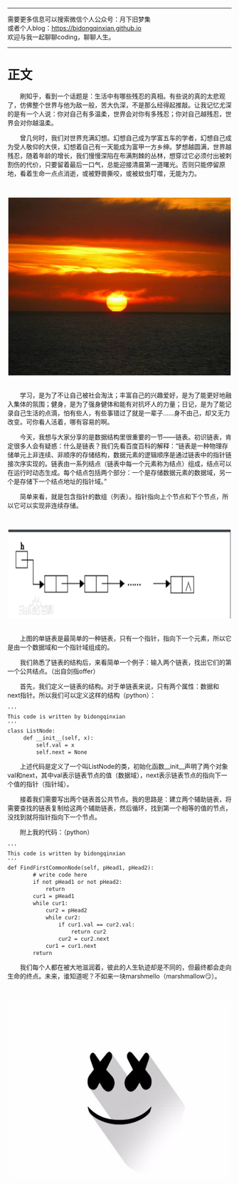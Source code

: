 ***
需要更多信息可以搜索微信个人公众号：月下旧梦集 <br/>
或者个人blog：https://bidongqinxian.github.io <br/>
欢迎与我一起聊聊coding，聊聊人生。
***

# 正文

&emsp;&emsp;刷知乎，看到一个话题是：生活中有哪些残忍的真相。有些说的真的太悲观了，仿佛整个世界与他为敌一般，苦大仇深，不是那么经得起推敲。让我记忆尤深的是有一个人说：你对自己有多温柔，世界会对你有多残忍；你对自己越残忍，世界会对你越温柔。

&emsp;&emsp;曾几何时，我们对世界充满幻想。幻想自己成为学富五车的学者，幻想自己成为受人敬仰的大侠，幻想着自己有一天能成为富甲一方乡绅。梦想越圆满，世界越残忍，随着年龄的增长，我们慢慢深陷在布满荆棘的丛林，想穿过它必须付出被刺割伤的代价，只要留着最后一口气，总能迎接清晨第一道曙光。否则只能停留原地，看着生命一点点消逝，或被野兽撕咬，或被蚊虫叮噬，无能为力。

&nbsp;<div align=center><img width = '500' height ='400' src =../../data/algorithm/timg6.jpg/></div>

<br/>&emsp;&emsp;学习，是为了不让自己被社会淘汰；丰富自己的兴趣爱好，是为了能更好地融入集体的氛围；健身，是为了强身健体和能有对抗坏人的力量；日记，是为了能记录自己生活的点滴，怕有些人，有些事错过了就是一辈子……身不由己，却又无力改变。可你看人活着，哪有容易的啊。

&emsp;&emsp;今天，我想与大家分享的是数据结构里很重要的一节——链表。初识链表，肯定很多人会有疑惑：什么是链表？我们先看百度百科的解释：“链表是一种物理存储单元上非连续、非顺序的存储结构，数据元素的逻辑顺序是通过链表中的指针链接次序实现的。链表由一系列结点（链表中每一个元素称为结点）组成，结点可以在运行时动态生成。每个结点包括两个部分：一个是存储数据元素的数据域，另一个是存储下一个结点地址的指针域。”

&emsp;&emsp;简单来看，就是包含指针的数组（列表）。指针指向上个节点和下个节点，所以它可以实现非连续存储。

&nbsp;<div align=center><img width = '500' height ='200' src =../../data/algorithm/QQ截图20190417210955.png/></div>

<br/>&emsp;&emsp;上图的单链表是最简单的一种链表，只有一个指针，指向下一个元素，所以它是由一个数据域和一个指针域组成的。

&emsp;&emsp;我们熟悉了链表的结构后，来看简单一个例子：输入两个链表，找出它们的第一个公共结点。（出自剑指offer）

&emsp;&emsp;首先，我们定义一链表的结构。对于单链表来说，只有两个属性：数据和next指针。所以我们可以定义这样的结构（python）：

```
'''
This code is written by bidongqinxian
'''
class ListNode:
     def __init__(self, x):
         self.val = x
         self.next = None
```

&emsp;&emsp;上述代码是定义了一个叫ListNode的类，初始化函数__init__声明了两个对象val和next，其中val表示链表节点的值（数据域），next表示链表节点的指向下一个值的指针（指针域）。

&emsp;&emsp;接着我们需要写出两个链表首公共节点。我的思路是：建立两个辅助链表，将需要查找的链表复制给这两个辅助链表，然后循环，找到第一个相等的值的节点，没找到就将指针指向下一个节点。

&emsp;&emsp;附上我的代码：（python）

```
'''
This code is written by bidongqinxian
'''
def FindFirstCommonNode(self, pHead1, pHead2):
        # write code here
        if not pHead1 or not pHead2:
            return 
        cur1 = pHead1
        while cur1:
            cur2 = pHead2
            while cur2:
                if cur1.val == cur2.val:
                    return cur2
                cur2 = cur2.next
            cur1 = cur1.next
        return 
```

&emsp;&emsp;我们每个人都在被大地滋润着，彼此的人生轨迹却是不同的，但最终都会走向生命的终点。未来，谁知道呢？不如来一块marshmello（marshmallow😏）。

&nbsp;<div align=center><img width = '500' height ='400' src =../../data/algorithm/marshmello.jpg/></div>